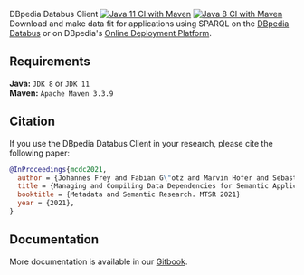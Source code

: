 DBpedia Databus Client [![Java 11 CI with Maven](https://github.com/dbpedia/databus-client/actions/workflows/maven-java-11.yml/badge.svg)](https://github.com/dbpedia/databus-client/actions/workflows/maven-java-11.yml) [![Java 8 CI with Maven](https://github.com/dbpedia/databus-client/actions/workflows/maven-java-8.yml/badge.svg)](https://github.com/dbpedia/databus-client/actions/workflows/maven-java-8.yml)
Download and make data fit for applications using SPARQL on the [DBpedia Databus](https://github.com/dbpedia/databus) or on DBpedia's [Online Deployment Platform](https://databus.dbpedia.org/).

## Requirements
**Java:** `JDK 8` or `JDK 11` <br>
**Maven:**  `Apache Maven 3.3.9`

## Citation
If you use the DBpedia Databus Client in your research, please cite the following paper:
```bibtex
@InProceedings{mcdc2021,
  author = {Johannes Frey and Fabian G\"otz and Marvin Hofer and Sebastian Hellmann},
  title = {Managing and Compiling Data Dependencies for Semantic Applications using Databus Client},
  booktitle = {Metadata and Semantic Research. MTSR 2021}
  year = {2021},
}
```

## Documentation
More documentation is available in our [Gitbook](https://dbpedia.gitbook.io/databus/v/download-client/).
